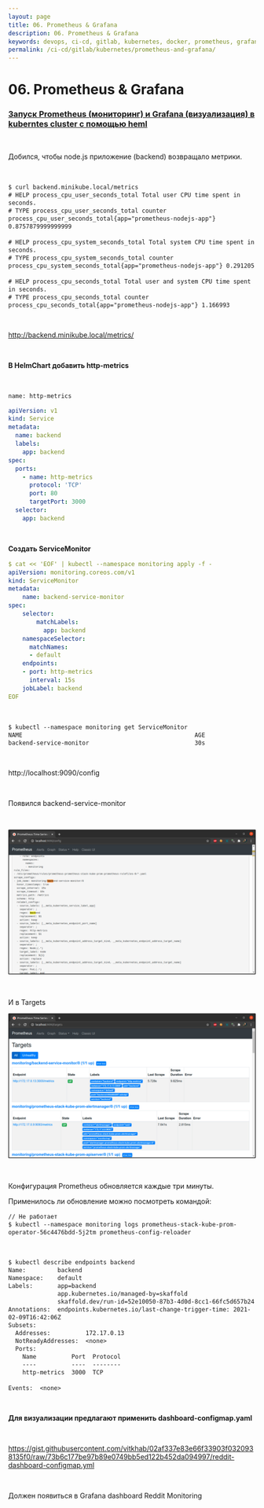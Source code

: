 ```yaml
---
layout: page
title: 06. Prometheus & Grafana
description: 06. Prometheus & Grafana
keywords: devops, ci-cd, gitlab, kubernetes, docker, prometheus, grafana
permalink: /ci-cd/gitlab/kubernetes/prometheus-and-grafana/
---
```


# 06. Prometheus & Grafana

### [Запуск Prometheus (мониторинг) и Grafana (визуализация) в kuberntes cluster с помощью heml](//sysadm.ru/containers/kubernetes/monitoring/prometheus-and-grafana-test-only/)

<br/>

Добился, чтобы node.js приложение (backend) возвращало метрики.

<br/>

```
$ curl backend.minikube.local/metrics
# HELP process_cpu_user_seconds_total Total user CPU time spent in seconds.
# TYPE process_cpu_user_seconds_total counter
process_cpu_user_seconds_total{app="prometheus-nodejs-app"} 0.8757879999999999

# HELP process_cpu_system_seconds_total Total system CPU time spent in seconds.
# TYPE process_cpu_system_seconds_total counter
process_cpu_system_seconds_total{app="prometheus-nodejs-app"} 0.291205

# HELP process_cpu_seconds_total Total user and system CPU time spent in seconds.
# TYPE process_cpu_seconds_total counter
process_cpu_seconds_total{app="prometheus-nodejs-app"} 1.166993
```

<br/>

http://backend.minikube.local/metrics/

<br/>

**В HelmChart добавить http-metrics**

<br/>

```
name: http-metrics
```

```yaml
apiVersion: v1
kind: Service
metadata:
  name: backend
  labels:
    app: backend
spec:
  ports:
    - name: http-metrics
      protocol: 'TCP'
      port: 80
      targetPort: 3000
  selector:
    app: backend
```

<br/>

**Создать ServiceMonitor**

```yaml
$ cat << 'EOF' | kubectl --namespace monitoring apply -f -
apiVersion: monitoring.coreos.com/v1
kind: ServiceMonitor
metadata:
    name: backend-service-monitor
spec:
    selector:
        matchLabels:
          app: backend
    namespaceSelector:
      matchNames:
      - default
    endpoints:
    - port: http-metrics
      interval: 15s
    jobLabel: backend
EOF
```

<br/>

```
$ kubectl --namespace monitoring get ServiceMonitor
NAME                                                 AGE
backend-service-monitor                              30s
```

<br/>

http://localhost:9090/config

<br/>

Появился backend-service-monitor

<br/>

![GitOps](/img/ci-cd/gitlab/kubernetes/pic-lecture04-pic01.png?raw=true)

<br/>

И в Targets

![GitOps](/img/ci-cd/gitlab/kubernetes/pic-lecture04-pic02.png?raw=true)

<br/>

Конфигурация Prometheus обновляется каждые три минуты.

Применилось ли обновление можно посмотреть командой:

```
// Не работает
$ kubectl --namespace monitoring logs prometheus-stack-kube-prom-operator-56c4476bdd-5j2tm prometheus-config-reloader
```

<br/>

```
$ kubectl describe endpoints backend
Name:         backend
Namespace:    default
Labels:       app=backend
              app.kubernetes.io/managed-by=skaffold
              skaffold.dev/run-id=52e10050-87b3-4d0d-8cc1-66fc5d657b24
Annotations:  endpoints.kubernetes.io/last-change-trigger-time: 2021-02-09T16:42:06Z
Subsets:
  Addresses:          172.17.0.13
  NotReadyAddresses:  <none>
  Ports:
    Name          Port  Protocol
    ----          ----  --------
    http-metrics  3000  TCP

Events:  <none>
```

<br/>

**Для визуализации предлагают применить dashboard-configmap.yaml**

<br/>

https://gist.githubusercontent.com/vitkhab/02af337e83e66f33903f0320938135f0/raw/73b6c177be97b89e0749bb5ed122b452da094997/reddit-dashboard-configmap.yml

<br/>

Должен появиться в Grafana dashboard Reddit Monitoring
